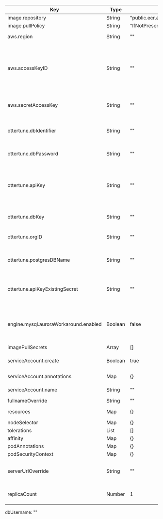 

| Key                                   | Type    | Default                          | Description                                                  |
| ------------------------------------- | ------- | -------------------------------- | ------------------------------------------------------------ |
| image.repository                      | String  | "public.ecr.aws/ottertune/agent" |                                                              |
| image.pullPolicy                      | String  | "IfNotPresent"                   |                                                              |
| aws.region                            | String  | ""                               | **Required**: The AWS region that database is located in.    |
| aws.accessKeyID                       | String  | ""                               | An AWS Access Key ID allowing RDS access. If enabled, you must also provide `aws.secretAccessKey`. Only required if you are not providing credentials via a ServiceAccount or `ottertune.apiKeyExistingSecret` |
| aws.secretAccessKey                   | String  | ""                               | An AWS Secret Access Key allowing RDS access. If enabled, you must also provide `aws.accessKeyID` |
| ottertune.dbIdentifier                | String  | ""                               | **Required:** The AWS identifier for the database you want to monitor. This is the name of the RDS instance. |
| ottertune.dbPassword                  | String  | ""                               | The password of the database user that the agent will use to connect to the database. |
| ottertune.apiKey                      | String  | ""                               | **Required**, if `ottertune.apiKeyExistingSecret` is not enabled. The OtterTune API Key assigned to your organization. This value is mutually exclusive with `ottertune.apiKeyExistingSecret`. |
| ottertune.dbKey                       | String  | ""                               | A unique UUID provided by OtterTune, used to identify this database. |
| ottertune.orgID                       | String  | ""                               | A unique UUID provided by OtterTune, used to identify your organization. |
| ottertune.postgresDBName              | String  | ""                               | **Required for Postgres databases:** This is the name of the database in Postgres which the agent will monitor. |
| ottertune.apiKeyExistingSecret        | String  | ""                               | The name of a secret in the cluster. This secret must provide a key `api-key` , which contains the OtterTune API Key (see `ottertune.apiKey`). |
| engine.mysql.auroraWorkaround.enabled | Boolean | false                            | If using an old version of MySQL (5.6 or earlier), set to true. This will change the SSL configuration to use a legacy mode. This is **required** for MySQL Aurora databases. |
| imagePullSecrets                      | Array   | []                               |                                                              |
| serviceAccount.create                 | Boolean | true                             | Whether to create a `ServiceAccount` for the `Deployment`    |
| serviceAccount.annotations            | Map     | {}                               | Annotations to add to the `ServiceAccount`                   |
| serviceAccount.name                   | String  | ""                               | Override the name of the `ServiceAccount`.                   |
| fullnameOverride                      | String  | ""                               |                                                              |
| resources                             | Map     | {}                               | Set resource requests and limits on the `Deployment`.        |
| nodeSelector                          | Map     | {}                               |                                                              |
| tolerations                           | List    | []                               |                                                              |
| affinity                              | Map     | {}                               |                                                              |
| podAnnotations                        | Map     | {}                               |                                                              |
| podSecurityContext                    | Map     | {}                               |                                                              |
| serverUrlOverride                     | String  | ""                               | On-prem customers only. If you need to change the URL of the OtterTune SaaS, you can override that value here. |
| replicaCount                          | Number  | 1                                | Please do not edit this value. The agent only supports 1 replica at this time. |

dbUsername: ""